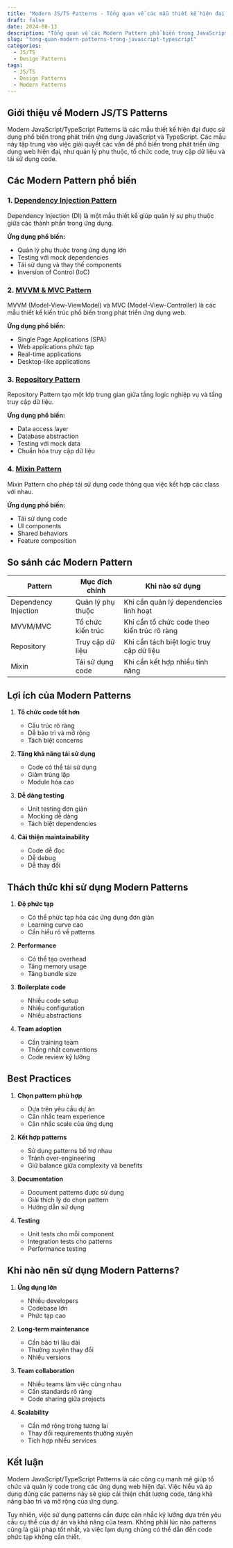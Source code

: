 ```yaml
---
title: "Modern JS/TS Patterns - Tổng quan về các mẫu thiết kế hiện đại trong JavaScript/TypeScript"
draft: false
date: 2024-08-13
description: "Tổng quan về các Modern Pattern phổ biến trong JavaScript và TypeScript, bao gồm Dependency Injection, MVVM/MVC, Repository và Mixin Pattern."
slug: "tong-quan-modern-patterns-trong-javascript-typescript"
categories:
  - JS/TS
  - Design Patterns
tags:
  - JS/TS
  - Design Patterns
  - Modern Patterns
---
```


## Giới thiệu về Modern JS/TS Patterns

Modern JavaScript/TypeScript Patterns là các mẫu thiết kế hiện đại được sử dụng phổ biến trong phát triển ứng dụng JavaScript và TypeScript. Các mẫu này tập trung vào việc giải quyết các vấn đề phổ biến trong phát triển ứng dụng web hiện đại, như quản lý phụ thuộc, tổ chức code, truy cập dữ liệu và tái sử dụng code.

## Các Modern Pattern phổ biến

### 1. [Dependency Injection Pattern](/posts/dependency-injection-pattern-trong-javascript-typescript)

Dependency Injection (DI) là một mẫu thiết kế giúp quản lý sự phụ thuộc giữa các thành phần trong ứng dụng.

**Ứng dụng phổ biến:**
- Quản lý phụ thuộc trong ứng dụng lớn
- Testing với mock dependencies
- Tái sử dụng và thay thế components
- Inversion of Control (IoC)

### 2. [MVVM & MVC Pattern](/posts/mvvm-mvc-pattern-trong-javascript-typescript)

MVVM (Model-View-ViewModel) và MVC (Model-View-Controller) là các mẫu thiết kế kiến trúc phổ biến trong phát triển ứng dụng web.

**Ứng dụng phổ biến:**
- Single Page Applications (SPA)
- Web applications phức tạp
- Real-time applications
- Desktop-like applications

### 3. [Repository Pattern](/posts/repository-pattern-trong-javascript-typescript)

Repository Pattern tạo một lớp trung gian giữa tầng logic nghiệp vụ và tầng truy cập dữ liệu.

**Ứng dụng phổ biến:**
- Data access layer
- Database abstraction
- Testing với mock data
- Chuẩn hóa truy cập dữ liệu

### 4. [Mixin Pattern](/posts/mixin-pattern-trong-javascript-typescript)

Mixin Pattern cho phép tái sử dụng code thông qua việc kết hợp các class với nhau.

**Ứng dụng phổ biến:**
- Tái sử dụng code
- UI components
- Shared behaviors
- Feature composition

## So sánh các Modern Pattern

| Pattern | Mục đích chính | Khi nào sử dụng |
|---------|---------------|-----------------|
| Dependency Injection | Quản lý phụ thuộc | Khi cần quản lý dependencies linh hoạt |
| MVVM/MVC | Tổ chức kiến trúc | Khi cần tổ chức code theo kiến trúc rõ ràng |
| Repository | Truy cập dữ liệu | Khi cần tách biệt logic truy cập dữ liệu |
| Mixin | Tái sử dụng code | Khi cần kết hợp nhiều tính năng |

## Lợi ích của Modern Patterns

1. **Tổ chức code tốt hơn**
   - Cấu trúc rõ ràng
   - Dễ bảo trì và mở rộng
   - Tách biệt concerns

2. **Tăng khả năng tái sử dụng**
   - Code có thể tái sử dụng
   - Giảm trùng lặp
   - Module hóa cao

3. **Dễ dàng testing**
   - Unit testing đơn giản
   - Mocking dễ dàng
   - Tách biệt dependencies

4. **Cải thiện maintainability**
   - Code dễ đọc
   - Dễ debug
   - Dễ thay đổi

## Thách thức khi sử dụng Modern Patterns

1. **Độ phức tạp**
   - Có thể phức tạp hóa các ứng dụng đơn giản
   - Learning curve cao
   - Cần hiểu rõ về patterns

2. **Performance**
   - Có thể tạo overhead
   - Tăng memory usage
   - Tăng bundle size

3. **Boilerplate code**
   - Nhiều code setup
   - Nhiều configuration
   - Nhiều abstractions

4. **Team adoption**
   - Cần training team
   - Thống nhất conventions
   - Code review kỹ lưỡng

## Best Practices

1. **Chọn pattern phù hợp**
   - Dựa trên yêu cầu dự án
   - Cân nhắc team experience
   - Cân nhắc scale của ứng dụng

2. **Kết hợp patterns**
   - Sử dụng patterns bổ trợ nhau
   - Tránh over-engineering
   - Giữ balance giữa complexity và benefits

3. **Documentation**
   - Document patterns được sử dụng
   - Giải thích lý do chọn pattern
   - Hướng dẫn sử dụng

4. **Testing**
   - Unit tests cho mỗi component
   - Integration tests cho patterns
   - Performance testing

## Khi nào nên sử dụng Modern Patterns?

1. **Ứng dụng lớn**
   - Nhiều developers
   - Codebase lớn
   - Phức tạp cao

2. **Long-term maintenance**
   - Cần bảo trì lâu dài
   - Thường xuyên thay đổi
   - Nhiều versions

3. **Team collaboration**
   - Nhiều teams làm việc cùng nhau
   - Cần standards rõ ràng
   - Code sharing giữa projects

4. **Scalability**
   - Cần mở rộng trong tương lai
   - Thay đổi requirements thường xuyên
   - Tích hợp nhiều services

## Kết luận

Modern JavaScript/TypeScript Patterns là các công cụ mạnh mẽ giúp tổ chức và quản lý code trong các ứng dụng web hiện đại. Việc hiểu và áp dụng đúng các patterns này sẽ giúp cải thiện chất lượng code, tăng khả năng bảo trì và mở rộng của ứng dụng.

Tuy nhiên, việc sử dụng patterns cần được cân nhắc kỹ lưỡng dựa trên yêu cầu cụ thể của dự án và khả năng của team. Không phải lúc nào patterns cũng là giải pháp tốt nhất, và việc lạm dụng chúng có thể dẫn đến code phức tạp không cần thiết. 